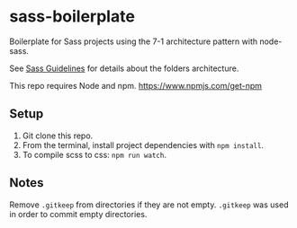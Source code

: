 # sass-boilerplate
Boilerplate for Sass projects using the 7-1 architecture pattern with node-sass.

See [Sass Guidelines](https://sass-guidelin.es/) for details about the folders architecture.

This repo requires Node and npm. https://www.npmjs.com/get-npm

## Setup
1.  Git clone this repo.
2.  From the terminal, install project dependencies with `npm install`.
3.  To compile scss to css: `npm run watch`.

## Notes
Remove `.gitkeep` from directories if they are not empty. `.gitkeep` was used in order to commit empty directories.
